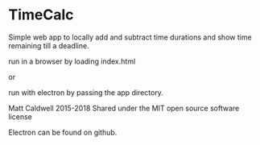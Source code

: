 # TimeCalc
Simple web app to locally add and subtract time durations and show time remaining till a deadline.

run in a browser by loading index.html

or

run with electron by passing the app directory.

Matt Caldwell 2015-2018
Shared under the MIT open source software license

Electron can be found on github.